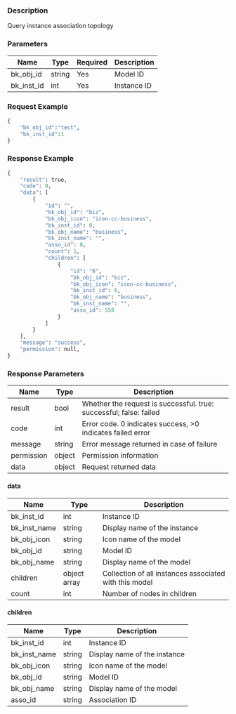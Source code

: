 ### Description

Query instance association topology

### Parameters

| Name       | Type   | Required | Description |
|------------|--------|----------|-------------|
| bk_obj_id  | string | Yes      | Model ID    |
| bk_inst_id | int    | Yes      | Instance ID |

### Request Example

```python
{
    "bk_obj_id":"test",
    "bk_inst_id":1
}
```

### Response Example

```python
{
    "result": true,
    "code": 0,
    "data": [
        {
            "id": "",
            "bk_obj_id": "biz",
            "bk_obj_icon": "icon-cc-business",
            "bk_inst_id": 0,
            "bk_obj_name": "business",
            "bk_inst_name": "",
            "asso_id": 0,
            "count": 1,
            "children": [
                {
                    "id": "6",
                    "bk_obj_id": "biz",
                    "bk_obj_icon": "icon-cc-business",
                    "bk_inst_id": 6,
                    "bk_obj_name": "business",
                    "bk_inst_name": "",
                    "asso_id": 558
                }
            ]
        }
    ],
    "message": "success",
    "permission": null,
}
```

### Response Parameters

| Name       | Type   | Description                                                        |
|------------|--------|--------------------------------------------------------------------|
| result     | bool   | Whether the request is successful. true: successful; false: failed |
| code       | int    | Error code. 0 indicates success, >0 indicates failed error         |
| message    | string | Error message returned in case of failure                          |
| permission | object | Permission information                                             |
| data       | object | Request returned data                                              |

#### data

| Name         | Type         | Description                                            |
|--------------|--------------|--------------------------------------------------------|
| bk_inst_id   | int          | Instance ID                                            |
| bk_inst_name | string       | Display name of the instance                           |
| bk_obj_icon  | string       | Icon name of the model                                 |
| bk_obj_id    | string       | Model ID                                               |
| bk_obj_name  | string       | Display name of the model                              |
| children     | object array | Collection of all instances associated with this model |
| count        | int          | Number of nodes in children                            |

#### children

| Name         | Type   | Description                  |
|--------------|--------|------------------------------|
| bk_inst_id   | int    | Instance ID                  |
| bk_inst_name | string | Display name of the instance |
| bk_obj_icon  | string | Icon name of the model       |
| bk_obj_id    | string | Model ID                     |
| bk_obj_name  | string | Display name of the model    |
| asso_id      | string | Association ID               |
